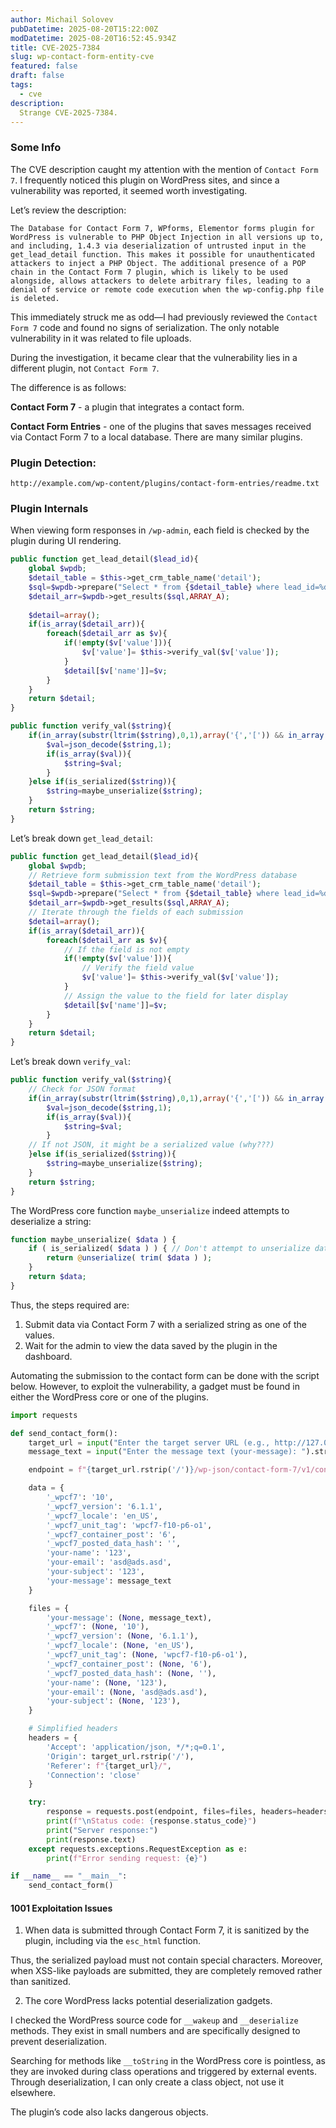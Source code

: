 ```yaml
---
author: Michail Solovev
pubDatetime: 2025-08-20T15:22:00Z
modDatetime: 2025-08-20T16:52:45.934Z
title: CVE-2025-7384
slug: wp-contact-form-entity-cve
featured: false
draft: false
tags:
  - cve
description:
  Strange CVE-2025-7384.
--- 
```


### Some Info

The CVE description caught my attention with the mention of `Contact Form 7`. I frequently noticed this plugin on WordPress sites, and since a vulnerability was reported, it seemed worth investigating.

Let’s review the description:

```
The Database for Contact Form 7, WPforms, Elementor forms plugin for WordPress is vulnerable to PHP Object Injection in all versions up to, and including, 1.4.3 via deserialization of untrusted input in the get_lead_detail function. This makes it possible for unauthenticated attackers to inject a PHP Object. The additional presence of a POP chain in the Contact Form 7 plugin, which is likely to be used alongside, allows attackers to delete arbitrary files, leading to a denial of service or remote code execution when the wp-config.php file is deleted.
```

This immediately struck me as odd—I had previously reviewed the `Contact Form 7` code and found no signs of serialization. The only notable vulnerability in it was related to file uploads.

During the investigation, it became clear that the vulnerability lies in a different plugin, not `Contact Form 7`.

The difference is as follows:

**Contact Form 7** - a plugin that integrates a contact form.

**Contact Form Entries** - one of the plugins that saves messages received via Contact Form 7 to a local database. There are many similar plugins.

### Plugin Detection:

```
http://example.com/wp-content/plugins/contact-form-entries/readme.txt
```

### Plugin Internals

When viewing form responses in `/wp-admin`, each field is checked by the plugin during UI rendering.


```php file=includes/data.php
public function get_lead_detail($lead_id){
    global $wpdb;
    $detail_table = $this->get_crm_table_name('detail');
    $sql=$wpdb->prepare("Select * from {$detail_table} where lead_id=%d",$lead_id);
    $detail_arr=$wpdb->get_results($sql,ARRAY_A);
 
    $detail=array();
    if(is_array($detail_arr)){
        foreach($detail_arr as $v){
            if(!empty($v['value'])){  
                $v['value']= $this->verify_val($v['value']);
            }
            $detail[$v['name']]=$v;     
        }  
    }
    return $detail;
}

public function verify_val($string){
    if(in_array(substr(ltrim($string),0,1),array('{','[')) && in_array(substr( rtrim($string), -1 ),array('}',']') )){
        $val=json_decode($string,1);  
        if(is_array($val)){
            $string=$val;   
        }
    }else if(is_serialized($string)){
        $string=maybe_unserialize($string);  
    } 
    return $string;  
}
```

Let’s break down `get_lead_detail`:

```php
public function get_lead_detail($lead_id){
    global $wpdb;
    // Retrieve form submission text from the WordPress database
    $detail_table = $this->get_crm_table_name('detail');
    $sql=$wpdb->prepare("Select * from {$detail_table} where lead_id=%d",$lead_id);
    $detail_arr=$wpdb->get_results($sql,ARRAY_A);
    // Iterate through the fields of each submission
    $detail=array();
    if(is_array($detail_arr)){
        foreach($detail_arr as $v){
            // If the field is not empty
            if(!empty($v['value'])){  
                // Verify the field value
                $v['value']= $this->verify_val($v['value']);
            }
            // Assign the value to the field for later display
            $detail[$v['name']]=$v;     
        }  
    }
    return $detail;
}
```

Let’s break down `verify_val`:

```php
public function verify_val($string){
    // Check for JSON format
    if(in_array(substr(ltrim($string),0,1),array('{','[')) && in_array(substr( rtrim($string), -1 ),array('}',']') )){
        $val=json_decode($string,1);  
        if(is_array($val)){
            $string=$val;   
        }
    // If not JSON, it might be a serialized value (why???)
    }else if(is_serialized($string)){
        $string=maybe_unserialize($string);  
    } 
    return $string;  
}
```

The WordPress core function `maybe_unserialize` indeed attempts to deserialize a string:


```php file=wp-includes/functions.php
function maybe_unserialize( $data ) {
    if ( is_serialized( $data ) ) { // Don't attempt to unserialize data that wasn't serialized going in.
        return @unserialize( trim( $data ) );
    }
    return $data;
}
```

Thus, the steps required are:

1. Submit data via Contact Form 7 with a serialized string as one of the values.
2. Wait for the admin to view the data saved by the plugin in the dashboard.

Automating the submission to the contact form can be done with the script below. However, to exploit the vulnerability, a gadget must be found in either the WordPress core or one of the plugins.

```python
import requests

def send_contact_form():
    target_url = input("Enter the target server URL (e.g., http://127.0.0.1): ").strip()
    message_text = input("Enter the message text (your-message): ").strip()

    endpoint = f"{target_url.rstrip('/')}/wp-json/contact-form-7/v1/contact-forms/10/feedback"

    data = {
        '_wpcf7': '10',
        '_wpcf7_version': '6.1.1',
        '_wpcf7_locale': 'en_US',
        '_wpcf7_unit_tag': 'wpcf7-f10-p6-o1',
        '_wpcf7_container_post': '6',
        '_wpcf7_posted_data_hash': '',
        'your-name': '123',
        'your-email': 'asd@ads.asd',
        'your-subject': '123',
        'your-message': message_text
    }

    files = {
        'your-message': (None, message_text),
        '_wpcf7': (None, '10'),
        '_wpcf7_version': (None, '6.1.1'),
        '_wpcf7_locale': (None, 'en_US'),
        '_wpcf7_unit_tag': (None, 'wpcf7-f10-p6-o1'),
        '_wpcf7_container_post': (None, '6'),
        '_wpcf7_posted_data_hash': (None, ''),
        'your-name': (None, '123'),
        'your-email': (None, 'asd@ads.asd'),
        'your-subject': (None, '123'),
    }

    # Simplified headers
    headers = {
        'Accept': 'application/json, */*;q=0.1',
        'Origin': target_url.rstrip('/'),
        'Referer': f"{target_url}/",
        'Connection': 'close'
    }

    try:
        response = requests.post(endpoint, files=files, headers=headers)
        print(f"\nStatus code: {response.status_code}")
        print("Server response:")
        print(response.text)
    except requests.exceptions.RequestException as e:
        print(f"Error sending request: {e}")

if __name__ == "__main__":
    send_contact_form()
```

#### 1001 Exploitation Issues

1. When data is submitted through Contact Form 7, it is sanitized by the plugin, including via the `esc_html` function.

Thus, the serialized payload must not contain special characters. Moreover, when XSS-like payloads are submitted, they are completely removed rather than sanitized.

2. The core WordPress lacks potential deserialization gadgets.

I checked the WordPress source code for `__wakeup` and `__deserialize` methods. They exist in small numbers and are specifically designed to prevent deserialization.

Searching for methods like `__toString` in the WordPress core is pointless, as they are invoked during class operations and triggered by external events. Through deserialization, I can only create a class object, not use it elsewhere.

The plugin’s code also lacks dangerous objects.